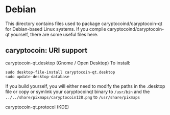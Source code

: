 
Debian
====================
This directory contains files used to package caryptocoind/caryptocoin-qt
for Debian-based Linux systems. If you compile caryptocoind/caryptocoin-qt yourself, there are some useful files here.

## caryptocoin: URI support ##


caryptocoin-qt.desktop  (Gnome / Open Desktop)
To install:

	sudo desktop-file-install caryptocoin-qt.desktop
	sudo update-desktop-database

If you build yourself, you will either need to modify the paths in
the .desktop file or copy or symlink your caryptocoinqt binary to `/usr/bin`
and the `../../share/pixmaps/caryptocoin128.png` to `/usr/share/pixmaps`

caryptocoin-qt.protocol (KDE)

